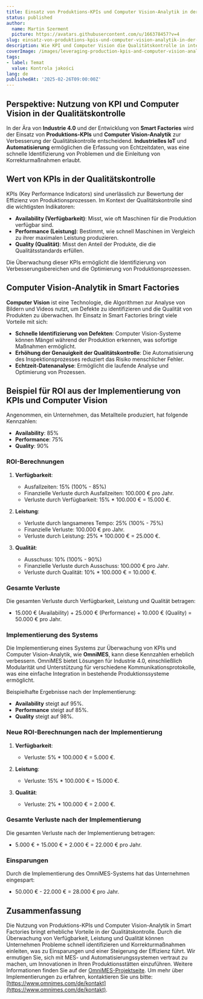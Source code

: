 ```yaml
---
title: Einsatz von Produktions-KPIs und Computer Vision-Analytik in der Qualitätskontrolle
status: published
author:
  name: Martin Szerment
  picture: https://avatars.githubusercontent.com/u/166378457?v=4
slug: einsatz-von-produktions-kpis-und-computer-vision-analytik-in-der-qualitatskontrolle
description: Wie KPI und Computer Vision die Qualitätskontrolle in intelligenten Fabriken verbessern können.
coverImage: /images/leveraging-production-kpis-and-computer-vision-analytics-to-enhance-quality-control-through-smart-factory-sensors.png
tags:
- label: Temat
  value: Kontrola jakości
lang: de
publishedAt: '2025-02-26T09:00:00Z'
---
```

## Perspektive: Nutzung von KPI und Computer Vision in der Qualitätskontrolle

In der Ära von **Industrie 4.0** und der Entwicklung von **Smart Factories** wird der Einsatz von **Produktions-KPIs** und **Computer Vision-Analytik** zur Verbesserung der Qualitätskontrolle entscheidend. **Industrielles IoT** und **Automatisierung** ermöglichen die Erfassung von Echtzeitdaten, was eine schnelle Identifizierung von Problemen und die Einleitung von Korrekturmaßnahmen erlaubt.

## Wert von KPIs in der Qualitätskontrolle

KPIs (Key Performance Indicators) sind unerlässlich zur Bewertung der Effizienz von Produktionsprozessen. Im Kontext der Qualitätskontrolle sind die wichtigsten Indikatoren:

- **Availability (Verfügbarkeit)**: Misst, wie oft Maschinen für die Produktion verfügbar sind.
- **Performance (Leistung)**: Bestimmt, wie schnell Maschinen im Vergleich zu ihrer maximalen Leistung produzieren.
- **Quality (Qualität)**: Misst den Anteil der Produkte, die die Qualitätsstandards erfüllen.

Die Überwachung dieser KPIs ermöglicht die Identifizierung von Verbesserungsbereichen und die Optimierung von Produktionsprozessen.

## Computer Vision-Analytik in Smart Factories

**Computer Vision** ist eine Technologie, die Algorithmen zur Analyse von Bildern und Videos nutzt, um Defekte zu identifizieren und die Qualität von Produkten zu überwachen. Ihr Einsatz in Smart Factories bringt viele Vorteile mit sich:

- **Schnelle Identifizierung von Defekten**: Computer Vision-Systeme können Mängel während der Produktion erkennen, was sofortige Maßnahmen ermöglicht.
- **Erhöhung der Genauigkeit der Qualitätskontrolle**: Die Automatisierung des Inspektionsprozesses reduziert das Risiko menschlicher Fehler.
- **Echtzeit-Datenanalyse**: Ermöglicht die laufende Analyse und Optimierung von Prozessen.

## Beispiel für ROI aus der Implementierung von KPIs und Computer Vision

Angenommen, ein Unternehmen, das Metallteile produziert, hat folgende Kennzahlen:
- **Availability**: 85%
- **Performance**: 75%
- **Quality**: 90%

### ROI-Berechnungen

1. **Verfügbarkeit**:
   - Ausfallzeiten: 15% (100% - 85%)
   - Finanzielle Verluste durch Ausfallzeiten: 100.000 € pro Jahr.
   - Verluste durch Verfügbarkeit: 15% * 100.000 € = 15.000 €.

2. **Leistung**:
   - Verluste durch langsameres Tempo: 25% (100% - 75%)
   - Finanzielle Verluste: 100.000 € pro Jahr.
   - Verluste durch Leistung: 25% * 100.000 € = 25.000 €.

3. **Qualität**:
   - Ausschuss: 10% (100% - 90%)
   - Finanzielle Verluste durch Ausschuss: 100.000 € pro Jahr.
   - Verluste durch Qualität: 10% * 100.000 € = 10.000 €.

### Gesamte Verluste

Die gesamten Verluste durch Verfügbarkeit, Leistung und Qualität betragen:
- 15.000 € (Availability) + 25.000 € (Performance) + 10.000 € (Quality) = 50.000 € pro Jahr.

### Implementierung des Systems

Die Implementierung eines Systems zur Überwachung von KPIs und Computer Vision-Analytik, wie **OmniMES**, kann diese Kennzahlen erheblich verbessern. OmniMES bietet Lösungen für Industrie 4.0, einschließlich Modularität und Unterstützung für verschiedene Kommunikationsprotokolle, was eine einfache Integration in bestehende Produktionssysteme ermöglicht.

Beispielhafte Ergebnisse nach der Implementierung:
- **Availability** steigt auf 95%.
- **Performance** steigt auf 85%.
- **Quality** steigt auf 98%.

### Neue ROI-Berechnungen nach der Implementierung

1. **Verfügbarkeit**:
   - Verluste: 5% * 100.000 € = 5.000 €.

2. **Leistung**:
   - Verluste: 15% * 100.000 € = 15.000 €.

3. **Qualität**:
   - Verluste: 2% * 100.000 € = 2.000 €.

### Gesamte Verluste nach der Implementierung

Die gesamten Verluste nach der Implementierung betragen:
- 5.000 € + 15.000 € + 2.000 € = 22.000 € pro Jahr.

### Einsparungen

Durch die Implementierung des OmniMES-Systems hat das Unternehmen eingespart:
- 50.000 € - 22.000 € = 28.000 € pro Jahr.

## Zusammenfassung

Die Nutzung von Produktions-KPIs und Computer Vision-Analytik in Smart Factories bringt erhebliche Vorteile in der Qualitätskontrolle. Durch die Überwachung von Verfügbarkeit, Leistung und Qualität können Unternehmen Probleme schnell identifizieren und Korrekturmaßnahmen einleiten, was zu Einsparungen und einer Steigerung der Effizienz führt. Wir ermutigen Sie, sich mit MES- und Automatisierungssystemen vertraut zu machen, um Innovationen in Ihren Produktionsstätten einzuführen. Weitere Informationen finden Sie auf der [OmniMES-Projektseite](https://www.omnimes.com/de/projekt). Um mehr über Implementierungen zu erfahren, kontaktieren Sie uns bitte: [https://www.omnimes.com/de/kontakt](https://www.omnimes.com/de/kontakt).
